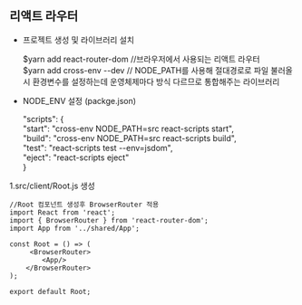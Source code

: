## 리액트 라우터


* 프로젝트 생성 및 라이브러리 설치

    $yarn add react-router-dom  //브라우저에서 사용되는 리액트 라우터  
    $yarn add cross-env --dev // NODE_PATH를 사용해 절대경로로 파일 불러올 시 환경변수를 설정하는데 운영체제마다 방식 다르므로 통합해주는 라이브러리  


* NODE_ENV 설정 (packge.json)

    "scripts": {  
    "start": "cross-env NODE_PATH=src react-scripts start",  
    "build": "cross-env NODE_PATH=src react-scripts build",  
    "test": "react-scripts test --env=jsdom",  
    "eject": "react-scripts eject"  
     }  
  

1.src/client/Root.js 생성

    //Root 컴포넌트 생성후 BrowserRouter 적용
    import React from 'react';
    import { BrowserRouter } from 'react-router-dom';
    import App from '../shared/App';

    const Root = () => (
         <BrowserRouter>
            <App/>
        </BrowserRouter>
    );

    export default Root;


